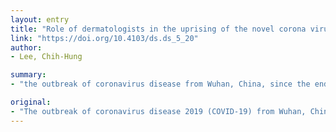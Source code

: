 ```yaml
---
layout: entry
title: "Role of dermatologists in the uprising of the novel corona virus (COVID-19): Perspectives and opportunities"
link: "https://doi.org/10.4103/ds.ds_5_20"
author:
- Lee, Chih-Hung

summary:
- "the outbreak of coronavirus disease from Wuhan, China, since the end of the year 2019 has infected more than 70,000 people. There are increased numbers of confirmed patients and increased public concerns of community spreading recently in several countries. The virus rarely causes viral exanthem, as professional and consulting dermatologists, we remain actively engaged in the healthcare and in the academic interests for COVID-19. the disease is mainly limited to China to date."

original:
- "The outbreak of coronavirus disease 2019 (COVID-19) from Wuhan, China, since the end of the year 2019, has infected more than 70,000 people and claimed several thousands of lives ever since worldwide. Although the disease is mainly limited to China to date, there are increased numbers of confirmed patients and increased public concerns of community spreading recently in several countries. Although the virus seldom causes viral exanthem, as professional and consulting dermatologists, we remain actively engaged in the healthcare and in the academic interests for COVID-19."
---
```


